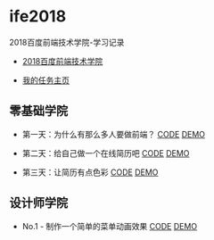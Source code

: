 # ife2018

2018百度前端技术学院-学习记录
- [2018百度前端技术学院](http://ife.baidu.com/)

- [我的任务主页](https://github.com/tyrionyu/ife2018)

## 零基础学院
- 第一天：为什么有那么多人要做前端？
 [CODE](https://github.com/tyrionyu/ife2018) [DEMO](https://github.com/tyrionyu/ife2018)

- 第二天：给自己做一个在线简历吧
[CODE](https://github.com/tyrionyu/ife2018/blob/master/front-end/task01/index.html) [DEMO](https://tyrionyu.com/ife2018/front-end/task01)

- 第三天：让简历有点色彩
[CODE](https://github.com/tyrionyu/ife2018/blob/master/front-end/task02/index.html) [DEMO](https://tyrionyu.com/ife2018/front-end/task02)

## 设计师学院
- No.1 - 制作一个简单的菜单动画效果
[CODE](https://github.com/tyrionyu/ife2018/blob/master/css-animation/task01/index.html) [DEMO](https://tyrionyu.com/ife2018/css-animation/task01)